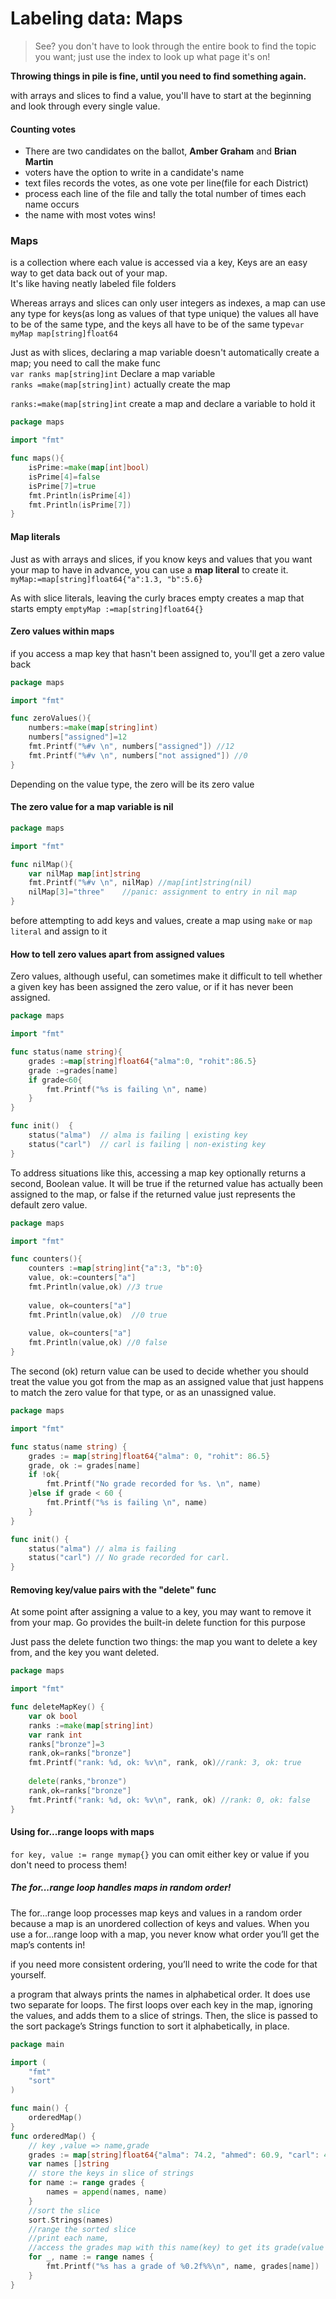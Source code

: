 # Labeling data: Maps
>See? you don't have to look through the entire book to find
> the topic you want; just use the index to look up what
> page it's on!

**Throwing things in pile is fine, until you need to find
something again.** 

with arrays and slices to find a value, you'll have to start
at the beginning and look through every single value.

#### Counting votes
* There are two candidates on the ballot, **Amber Graham** and **Brian Martin**
* voters have the option to write in a candidate's name
* text files records the votes, as one vote per line(file for each District)
* process each line of the file and tally the total number of times each name occurs
* the name with most votes wins!

### Maps
is a collection where each value is accessed via a key, Keys
are an easy way to get data back out of your map. <br>
It's like having neatly labeled file folders

Whereas arrays and slices can only user integers as indexes,
a map can use any type for keys(as long as values of that type unique)
the values all have to be of the same type, and the keys all have to be
of the same type`var myMap map[string]float64` 

Just as with slices, declaring a map variable doesn't automatically
create a map; you need to call the make func <br>
`var ranks map[string]int` Declare a map variable<br>
`ranks =make(map[string]int)` actually create the map<br>

`ranks:=make(map[string]int` create a map and declare a variable to hold it

```go
package maps

import "fmt"

func maps(){
	isPrime:=make(map[int]bool)
	isPrime[4]=false
	isPrime[7]=true 
	fmt.Println(isPrime[4])
	fmt.Println(isPrime[7])
}
```

#### Map literals
Just as with arrays and slices, if you know keys and values that you want
your map to have in advance, you can use a **map literal** to create it.
`myMap:=map[string]float64{"a":1.3, "b":5.6}`<br>

As with slice literals, leaving the curly braces empty creates
a map that starts empty `emptyMap :=map[string]float64{}`

#### Zero values within maps
if you access a map key that hasn't been assigned to,
you'll get a zero value back
```go
package maps

import "fmt"

func zeroValues(){
	numbers:=make(map[string]int)
	numbers["assigned"]=12
	fmt.Printf("%#v \n", numbers["assigned"]) //12
	fmt.Printf("%#v \n", numbers["not assigned"]) //0
}
```
Depending on the value type, the zero will be its zero value

#### The zero value for a map variable is nil
```go
package maps

import "fmt"

func nilMap(){
	var nilMap map[int]string
	fmt.Printf("%#v \n", nilMap) //map[int]string(nil)
	nilMap[3]="three"    //panic: assignment to entry in nil map
}
```
before attempting to add keys and values, create a map using
`make` or `map literal` and assign to it


#### How to tell zero values apart from assigned values
Zero values, although useful, can sometimes make it difficult to tell whether
a given key has been assigned the zero value, or if it has never been
assigned.
```go
package maps

import "fmt"

func status(name string){
	grades :=map[string]float64{"alma":0, "rohit":86.5}
	grade :=grades[name]
	if grade<60{
		fmt.Printf("%s is failing \n", name)
	}
}

func init()  {
	status("alma")  // alma is failing | existing key
	status("carl")  // carl is failing | non-existing key
}
```
To address situations like this, accessing a map key optionally returns a
second, Boolean value. It will be true if the returned value has actually
been assigned to the map, or false if the returned value just represents the
default zero value.

```go
package maps

import "fmt"

func counters(){
	counters :=map[string]int{"a":3, "b":0}
	value, ok:=counters["a"]
	fmt.Println(value,ok) //3 true
	
	value, ok=counters["a"]
	fmt.Println(value,ok)  //0 true
	
	value, ok=counters["a"]
	fmt.Println(value,ok) //0 false
}

```
The second (ok) return value can be used to decide whether you should treat the
value you got from the map as an assigned value that just happens to match
the zero value for that type, or as an unassigned value.
```go
package maps

import "fmt"

func status(name string) {
	grades := map[string]float64{"alma": 0, "rohit": 86.5}
	grade, ok := grades[name]
	if !ok{
		fmt.Printf("No grade recorded for %s. \n", name)
	}else if grade < 60 {
		fmt.Printf("%s is failing \n", name)
	}
}

func init() {
	status("alma") // alma is failing
	status("carl") // No grade recorded for carl.
}

```

#### Removing key/value pairs with the "delete" func
At some point after assigning a value to a key, you may want to remove it
from your map. Go provides the built-in delete function for this purpose

Just pass the delete function two things: the map you want to delete a key
from, and the key you want deleted.
```go
package maps

import "fmt"

func deleteMapKey() {
	var ok bool 
	ranks :=make(map[string]int)
	var rank int 
	ranks["bronze"]=3
	rank,ok=ranks["bronze"]
	fmt.Printf("rank: %d, ok: %v\n", rank, ok)//rank: 3, ok: true
	
	delete(ranks,"bronze")
	rank,ok=ranks["bronze"]
	fmt.Printf("rank: %d, ok: %v\n", rank, ok) //rank: 0, ok: false
}
```
#### Using for...range loops with maps
`for key, value := range mymap{}` you can omit either key or value if you don't need to process them!

##### The for...range loop handles maps in random order!
The for...range loop processes map keys and values in a random order
because a map is an unordered collection of keys and values. When you use
a for...range loop with a map, you never know what order you’ll get the
map’s contents in!

if you need more consistent
ordering, you’ll need to write the code for that yourself.

a program that always prints the names in
alphabetical order. It does use two separate for loops. The first loops
over each key in the map, ignoring the values, and adds them to a slice of
strings. Then, the slice is passed to the sort package’s Strings function to
sort it alphabetically, in place.
```go
package main

import (
	"fmt"
	"sort"
)

func main() {
	orderedMap()
}
func orderedMap() {
	// key ,value => name,grade
	grades := map[string]float64{"alma": 74.2, "ahmed": 60.9, "carl": 48.2}
	var names []string
	// store the keys in slice of strings
	for name := range grades {
		names = append(names, name)
	}
	//sort the slice
	sort.Strings(names)
	//range the sorted slice 
	//print each name, 
	//access the grades map with this name(key) to get its grade(value
	for _, name := range names {
		fmt.Printf("%s has a grade of %0.2f%%\n", name, grades[name])
	}
}

```
